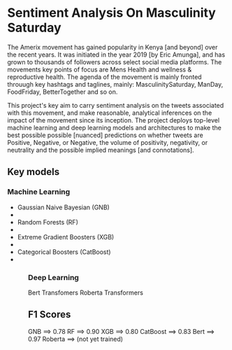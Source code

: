 # Sentiment Analysis On Masculinity Saturday

The Amerix movement has gained popularity in Kenya [and beyond] over the recent years. It was initiated in the year 2019 [by Eric Amunga], and has grown to thousands of 
followers across select social media platforms. The movements key points of focus are Mens Health and wellness & reproductive health. The agenda of the movement is
mainly fronted throuugh key hashtags and taglines, mainly: MasculinitySaturday, ManDay, FoodFriday, BetterTogether and so on. 

This project's key aim to carry sentiment analysis on the tweets associated with this movement, and make reasonable, analytical inferences on the impact of the 
movement since its inception. 
The project deploys top-level machine learning and deep learning models and architectures to make the best possible possible [nuanced] predictions on whether tweets are
Positive, Negative, or Negative, the volume of positivity, negativity, or neutrality and the possible implied meanings [and connotations].

## Key models

### Machine Learning 
<ul>
<li> Gaussian Naive Bayesian (GNB) <li/>
<li> Random Forests (RF) <li/>
<li> Extreme Gradient Boosters (XGB) <li/>
<li> Categorical Boosters (CatBoost) <li/>
<ul/>

### Deep Learning
Bert Transfomers
Roberta Transformers

## F1 Scores
GNB ==> 0.78
RF ==> 0.90
XGB ==> 0.80
CatBoost ==> 0.83
Bert ==> 0.97
Roberta ==> (not yet trained)
